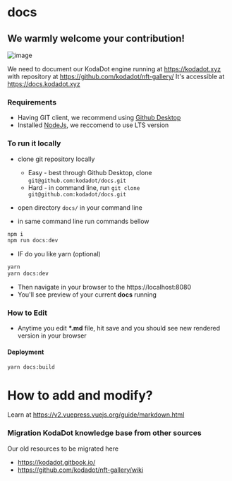 # docs
We warmly welcome your contribution!
---
![image](https://user-images.githubusercontent.com/5887929/217538785-3d974de5-0436-441e-8181-abe176d65790.png)


We need to document our KodaDot engine running at https://kodadot.xyz with repository at https://github.com/kodadot/nft-gallery/
It's accessible at https://docs.kodadot.xyz


### Requirements
- Having GIT client, we recommend using [Github Desktop](https://desktop.github.com/)
- Installed [NodeJs](https://nodejs.org/en/), we reccomend to use LTS version

### To run it locally

- clone git repository locally
  - Easy - best through Github Desktop, clone `git@github.com:kodadot/docs.git`
  - Hard - in command line, run `git clone git@github.com:kodadot/docs.git` 

- open directory `docs/` in your command line 
- in same command line run commands bellow

```bash
npm i
npm run docs:dev
```
- IF do you like yarn (optional)
```bash
yarn
yarn docs:dev
```

- Then navigate in your browser to the https://localhost:8080 
- You'll see preview of your current **docs** running

### How to Edit
- Anytime you edit **\*.md** file, hit save and you should see new rendered version in your browser

#### Deployment
```bash
yarn docs:build
```

# How to add and modify?

Learn at https://v2.vuepress.vuejs.org/guide/markdown.html



### Migration KodaDot knowledge base from other sources
Our old resources to be migrated here

- https://kodadot.gitbook.io/
- https://github.com/kodadot/nft-gallery/wiki
